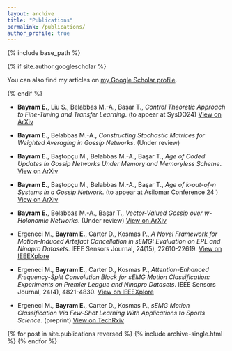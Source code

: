 ```yaml
---
layout: archive
title: "Publications"
permalink: /publications/
author_profile: true
---
```

{% include base_path %}


{% if site.author.googlescholar %}
  <div class="wordwrap">You can also find my articles on <a href="{{site.author.googlescholar}}">my Google Scholar profile</a>.</div>

{% endif %}

<!-- {% include base_path %} -->
* **Bayram E.**, Liu S., Belabbas M.-A., Başar T., *Control Theoretic Approach to Fine-Tuning and Transfer Learning*. (to appear at SysDO24) [View on ArXiv](https://arxiv.org/abs/2404.11013)

* **Bayram E.**, Belabbas M.-A., *Constructing Stochastic Matrices for Weighted Averaging in Gossip Networks*. (Under review)

* **Bayram E.**, Baştopçu M., Belabbas M.-A., Başar T., *Age of Coded Updates In Gossip Networks Under Memory and Memoryless Scheme*. [View on ArXiv](https://arxiv.org/abs/2410.19696)

* **Bayram E.**, Baştopçu M., Belabbas M.-A., Başar T., *Age of k-out-of-n Systems in a Gossip Network*. (to appear at Asilomar Conference 24') [View on ArXiv](https://arxiv.org/abs/2402.11462)

* **Bayram E.**, Belabbas M.-A., Başar T., *Vector-Valued Gossip over $w$-Holonomic Networks*. (Under review) [View on ArXiv](https://arxiv.org/abs/2311.04455)

* Ergeneci M., **Bayram E.**, Carter D., Kosmas P., *A Novel Framework for Motion-Induced Artefact Cancellation in sEMG: Evaluation on EPL and Ninapro Datasets*. IEEE Sensors Journal, 24(15), 22610-22619. [View on IEEEXplore](https://ieeexplore.ieee.org/document/10542637)

* Ergeneci M., **Bayram E.**, Carter D., Kosmas P., *Attention-Enhanced Frequency-Split Convolution Block for sEMG Motion Classification: Experiments on Premier League and Ninapro Datasets*. IEEE Sensors Journal, 24(4), 4821-4830. [View on IEEEXplore](https://ieeexplore.ieee.org/abstract/document/10375923)

* Ergeneci M., **Bayram E.**, Carter D., Kosmas P., *sEMG Motion Classification Via Few-Shot Learning With Applications to Sports Science*. (preprint) [View on TechRxiv](https://www.techrxiv.org/articles/preprint/sEMG_Motion_Classification_Via_Few-Shot_Learning_With_Applications_To_Sports_Science/22577374)

 

{% for post in site.publications reversed %}
  {% include archive-single.html %}
{% endfor %}
